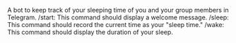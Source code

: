 A bot to keep track of your sleeping time of you and your group members in Telegram.
/start: This command should display a welcome message.
/sleep: This command should record the current time as your "sleep time."
/wake: This command should display the duration of your sleep.
